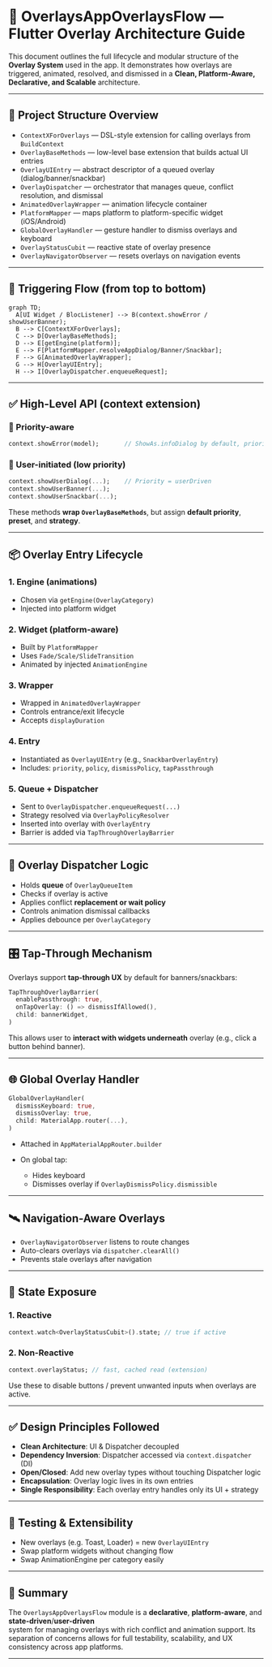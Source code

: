 # 🚀 OverlaysAppOverlaysFlow — Flutter Overlay Architecture Guide

This document outlines the full lifecycle and modular structure of the **Overlay System** used in the app.
 It demonstrates how overlays are triggered, animated, resolved, and dismissed in a
 **Clean, Platform-Aware, Declarative, and Scalable** architecture.

---

## 🧩 Project Structure Overview

* `ContextXForOverlays` — DSL-style extension for calling overlays from `BuildContext`
* `OverlayBaseMethods` — low-level base extension that builds actual UI entries
* `OverlayUIEntry` — abstract descriptor of a queued overlay (dialog/banner/snackbar)
* `OverlayDispatcher` — orchestrator that manages queue, conflict resolution, and dismissal
* `AnimatedOverlayWrapper` — animation lifecycle container
* `PlatformMapper` — maps platform to platform-specific widget (iOS/Android)
* `GlobalOverlayHandler` — gesture handler to dismiss overlays and keyboard
* `OverlayStatusCubit` — reactive state of overlay presence
* `OverlayNavigatorObserver` — resets overlays on navigation events

---

## 🔁 Triggering Flow (from top to bottom)

```mermaid
graph TD;
  A[UI Widget / BlocListener] --> B(context.showError / showUserBanner);
  B --> C[ContextXForOverlays];
  C --> D[OverlayBaseMethods];
  D --> E[getEngine(platform)];
  E --> F[PlatformMapper.resolveAppDialog/Banner/Snackbar];
  F --> G[AnimatedOverlayWrapper];
  G --> H[OverlayUIEntry];
  H --> I[OverlayDispatcher.enqueueRequest];
```

---

## ✅ High-Level API (context extension)

### 🔽 Priority-aware

```dart
context.showError(model);       // ShowAs.infoDialog by default, priority = high
```

### 🔼 User-initiated (low priority)

```dart
context.showUserDialog(...);    // Priority = userDriven
context.showUserBanner(...);
context.showUserSnackbar(...);
```

These methods **wrap `OverlayBaseMethods`**, but assign **default priority**, **preset**, and **strategy**.

---

## 📦 Overlay Entry Lifecycle

### 1. **Engine** (animations)

* Chosen via `getEngine(OverlayCategory)`
* Injected into platform widget

### 2. **Widget** (platform-aware)

* Built by `PlatformMapper`
* Uses `Fade/Scale/SlideTransition`
* Animated by injected `AnimationEngine`

### 3. **Wrapper**

* Wrapped in `AnimatedOverlayWrapper`
* Controls entrance/exit lifecycle
* Accepts `displayDuration`

### 4. **Entry**

* Instantiated as `OverlayUIEntry` (e.g., `SnackbarOverlayEntry`)
* Includes: `priority`, `policy`, `dismissPolicy`, `tapPassthrough`

### 5. **Queue + Dispatcher**

* Sent to `OverlayDispatcher.enqueueRequest(...)`
* Strategy resolved via `OverlayPolicyResolver`
* Inserted into overlay with `OverlayEntry`
* Barrier is added via `TapThroughOverlayBarrier`

---

## 🧠 Overlay Dispatcher Logic

* Holds **queue** of `OverlayQueueItem`
* Checks if overlay is active
* Applies conflict **replacement or wait policy**
* Controls animation dismissal callbacks
* Applies debounce per `OverlayCategory`

---

## 🎛️ Tap-Through Mechanism

Overlays support **tap-through UX** by default for banners/snackbars:

```dart
TapThroughOverlayBarrier(
  enablePassthrough: true,
  onTapOverlay: () => dismissIfAllowed(),
  child: bannerWidget,
)
```

This allows user to **interact with widgets underneath** overlay (e.g., click a button behind banner).

---

## 🌐 Global Overlay Handler

```dart
GlobalOverlayHandler(
  dismissKeyboard: true,
  dismissOverlay: true,
  child: MaterialApp.router(...),
)
```

* Attached in `AppMaterialAppRouter.builder`
* On global tap:

  * Hides keyboard
  * Dismisses overlay if `OverlayDismissPolicy.dismissible`

---

## 🛰️ Navigation-Aware Overlays

* `OverlayNavigatorObserver` listens to route changes
* Auto-clears overlays via `dispatcher.clearAll()`
* Prevents stale overlays after navigation

---

## 📡 State Exposure

### 1. **Reactive**

```dart
context.watch<OverlayStatusCubit>().state; // true if active
```

### 2. **Non-Reactive**

```dart
context.overlayStatus; // fast, cached read (extension)
```

Use these to disable buttons / prevent unwanted inputs when overlays are active.

---

## ✅ Design Principles Followed

* **Clean Architecture**: UI & Dispatcher decoupled
* **Dependency Inversion**: Dispatcher accessed via `context.dispatcher` (DI)
* **Open/Closed**: Add new overlay types without touching Dispatcher logic
* **Encapsulation**: Overlay logic lives in its own entries
* **Single Responsibility**: Each overlay entry handles only its UI + strategy

---

## 🧪 Testing & Extensibility

* New overlays (e.g. Toast, Loader) = new `OverlayUIEntry`
* Swap platform widgets without changing flow
* Swap AnimationEngine per category easily

---

## 🧭 Summary

The `OverlaysAppOverlaysFlow` module is a **declarative**, **platform-aware**, and **state-driven**/**user-driven**  
system for managing  overlays with rich conflict and animation support. Its separation of concerns allows 
for full testability, scalability, and UX consistency across app platforms.

---
